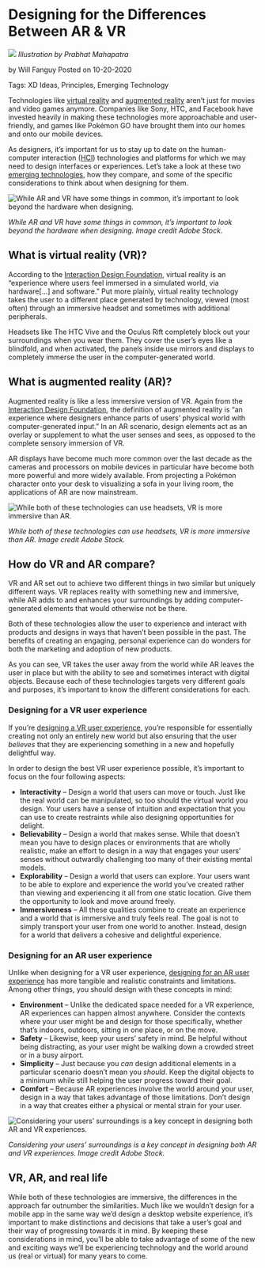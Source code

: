 # Designing for the Differences Between AR & VR

![](https://hlx.blob.core.windows.net/external/21ed6634b9f9168bd8ac702b19594cf444af5e6f)
_Illustration by Prabhat Mahapatra_

by Will Fanguy
Posted on 10-20-2020

Tags: XD Ideas, Principles, Emerging Technology

Technologies like [virtual reality](https://xd.adobe.com/ideas/principles/emerging-technology/virtual-reality-design/) and [augmented reality](https://xd.adobe.com/ideas/principles/emerging-technology/ux-design-principles-for-augmented-reality/) aren’t just for movies and video games anymore. Companies like Sony, HTC, and Facebook have invested heavily in making these technologies more approachable and user-friendly, and games like Pokémon GO have brought them into our homes and onto our mobile devices.

As designers, it’s important for us to stay up to date on the human-computer interaction ([HCI](https://xd.adobe.com/ideas/principles/human-computer-interaction/)) technologies and platforms for which we may need to design interfaces or experiences. Let’s take a look at these two [emerging technologies](https://xd.adobe.com/ideas/principles/emerging-technology/), how they compare, and some of the specific considerations to think about when designing for them.

![While AR and VR have some things in common, it’s important to look beyond the hardware when designing. ](https://hlx.blob.core.windows.net/external/3e10b9830743f47b5ba5dd658ec994b5b98c6da3)

_While AR and VR have some things in common, it’s important to look beyond the hardware when designing. Image credit Adobe Stock._

## What is virtual reality (VR)?

According to the [Interaction Design Foundation](https://www.interaction-design.org/literature/topics/virtual-reality), virtual reality is an “experience where users feel immersed in a simulated world, via hardware\[…] and software.” Put more plainly, virtual reality technology takes the user to a different place generated by technology, viewed (most often) through an immersive headset and sometimes with additional peripherals.

Headsets like The HTC Vive and the Oculus Rift completely block out your surroundings when you wear them. They cover the user’s eyes like a blindfold, and when activated, the panels inside use mirrors and displays to completely immerse the user in the computer-generated world.

## What is augmented reality (AR)?

Augmented reality is like a less immersive version of VR. Again from the [Interaction Design Foundation](https://www.interaction-design.org/literature/topics/augmented-reality), the definition of augmented reality is “an experience where designers enhance parts of users’ physical world with computer-generated input.” In an AR scenario, design elements act as an overlay or supplement to what the user senses and sees, as opposed to the complete sensory immersion of VR.

AR displays have become much more common over the last decade as the cameras and processors on mobile devices in particular have become both more powerful and more widely available. From projecting a Pokémon character onto your desk to visualizing a sofa in your living room, the applications of AR are now mainstream.

![While both of these technologies can use headsets, VR is more immersive than AR.](https://hlx.blob.core.windows.net/external/8f21e3787d17a399950151accded0e8cbb082e0f)

_While both of these technologies can use headsets, VR is more immersive than AR. Image credit Adobe Stock._

## How do VR and AR compare?

VR and AR set out to achieve two different things in two similar but uniquely different ways. VR replaces reality with something new and immersive, while AR adds to and enhances your surroundings by adding computer-generated elements that would otherwise not be there.

Both of these technologies allow the user to experience and interact with products and designs in ways that haven’t been possible in the past. The benefits of creating an engaging, personal experience can do wonders for both the marketing and adoption of new products.

As you can see, VR takes the user away from the world while AR leaves the user in place but with the ability to see and sometimes interact with digital objects. Because each of these technologies targets very different goals and purposes, it’s important to know the different considerations for each.

### Designing for a VR user experience

If you’re [designing a VR user experience](https://xd.adobe.com/ideas/principles/emerging-technology/getting-started-virtual-reality-five-principles-three-designers-working-vr/), you’re responsible for essentially creating not only an entirely new world but also ensuring that the user _believes_ that they are experiencing something in a new and hopefully delightful way.

In order to design the best VR user experience possible, it’s important to focus on the four following aspects:

-   **Interactivity** – Design a world that users can move or touch. Just like the real world can be manipulated, so too should the virtual world you design. Your users have a sense of intuition and expectation that you can use to create restraints while also designing opportunities for delight.
-   **Believability** – Design a world that makes sense. While that doesn’t mean you have to design places or environments that are wholly realistic, make an effort to design in a way that engages your users’ senses without outwardly challenging too many of their existing mental models.
-   **Explorability** – Design a world that users can explore. Your users want to be able to explore and experience the world you’ve created rather than viewing and experiencing it all from one static location. Give them the opportunity to look and move around freely.
-   **Immersiveness** – All these qualities combine to create an experience and a world that is immersive and truly feels real. The goal is not to simply transport your user from one world to another. Instead, design for a world that delivers a cohesive and delightful experience.

### Designing for an AR user experience

Unlike when designing for a VR user experience, [designing for an AR user experience](https://xd.adobe.com/ideas/principles/emerging-technology/ux-design-augmented-reality-tips-insights-ar-pro-bobby-gill/) has more tangible and realistic constraints and limitations. Among other things, you should design with these concepts in mind:

-   **Environment** – Unlike the dedicated space needed for a VR experience, AR experiences can happen almost anywhere. Consider the contexts where your user might be and design for those specifically, whether that’s indoors, outdoors, sitting in one place, or on the move.
-   **Safety** – Likewise, keep your users’ safety in mind. Be helpful without being distracting, as your user might be walking down a crowded street or in a busy airport.
-   **Simplicity** – Just because you _can_ design additional elements in a particular scenario doesn’t mean you _should_. Keep the digital objects to a minimum while still helping the user progress toward their goal.
-   **Comfort** – Because AR experiences involve the world around your user, design in a way that takes advantage of those limitations. Don’t design in a way that creates either a physical or mental strain for your user.

![Considering your users’ surroundings is a key concept in designing both AR and VR experiences. ](https://hlx.blob.core.windows.net/external/c38be0bb22153bd485f9e642c7b4fa1d91fc98aa)

_Considering your users’ surroundings is a key concept in designing both AR and VR experiences. Image credit Adobe Stock._

## VR, AR, and real life

While both of these technologies are immersive, the differences in the approach far outnumber the similarities. Much like we wouldn’t design for a mobile app in the same way we’d design a desktop website experience, it’s important to make distinctions and decisions that take a user’s goal and their way of progressing towards it in mind. By keeping these considerations in mind, you’ll be able to take advantage of some of the new and exciting ways we’ll be experiencing technology and the world around us (real or virtual) for many years to come.
